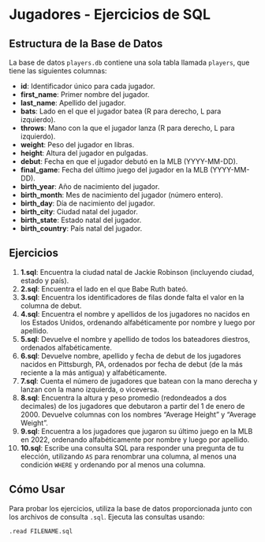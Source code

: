 # Jugadores - Ejercicios de SQL


## Estructura de la Base de Datos

La base de datos `players.db` contiene una sola tabla llamada `players`, que tiene las siguientes columnas:

- **id**: Identificador único para cada jugador.
- **first_name**: Primer nombre del jugador.
- **last_name**: Apellido del jugador.
- **bats**: Lado en el que el jugador batea (R para derecho, L para izquierdo).
- **throws**: Mano con la que el jugador lanza (R para derecho, L para izquierdo).
- **weight**: Peso del jugador en libras.
- **height**: Altura del jugador en pulgadas.
- **debut**: Fecha en que el jugador debutó en la MLB (YYYY-MM-DD).
- **final_game**: Fecha del último juego del jugador en la MLB (YYYY-MM-DD).
- **birth_year**: Año de nacimiento del jugador.
- **birth_month**: Mes de nacimiento del jugador (número entero).
- **birth_day**: Día de nacimiento del jugador.
- **birth_city**: Ciudad natal del jugador.
- **birth_state**: Estado natal del jugador.
- **birth_country**: País natal del jugador.

## Ejercicios

1. **1.sql**: Encuentra la ciudad natal de Jackie Robinson (incluyendo ciudad, estado y país).
2. **2.sql**: Encuentra el lado en el que Babe Ruth bateó.
3. **3.sql**: Encuentra los identificadores de filas donde falta el valor en la columna de debut.
4. **4.sql**: Encuentra el nombre y apellidos de los jugadores no nacidos en los Estados Unidos, ordenando alfabéticamente por nombre y luego por apellido.
5. **5.sql**: Devuelve el nombre y apellido de todos los bateadores diestros, ordenados alfabéticamente.
6. **6.sql**: Devuelve nombre, apellido y fecha de debut de los jugadores nacidos en Pittsburgh, PA, ordenados por fecha de debut (de la más reciente a la más antigua) y alfabéticamente.
7. **7.sql**: Cuenta el número de jugadores que batean con la mano derecha y lanzan con la mano izquierda, o viceversa.
8. **8.sql**: Encuentra la altura y peso promedio (redondeados a dos decimales) de los jugadores que debutaron a partir del 1 de enero de 2000. Devuelve columnas con los nombres “Average Height” y “Average Weight”.
9. **9.sql**: Encuentra a los jugadores que jugaron su último juego en la MLB en 2022, ordenando alfabéticamente por nombre y luego por apellido.
10. **10.sql**: Escribe una consulta SQL para responder una pregunta de tu elección, utilizando `AS` para renombrar una columna, al menos una condición `WHERE` y ordenando por al menos una columna.

## Cómo Usar

Para probar los ejercicios, utiliza la base de datos proporcionada junto con los archivos de consulta `.sql`. Ejecuta las consultas usando:

```bash
.read FILENAME.sql


